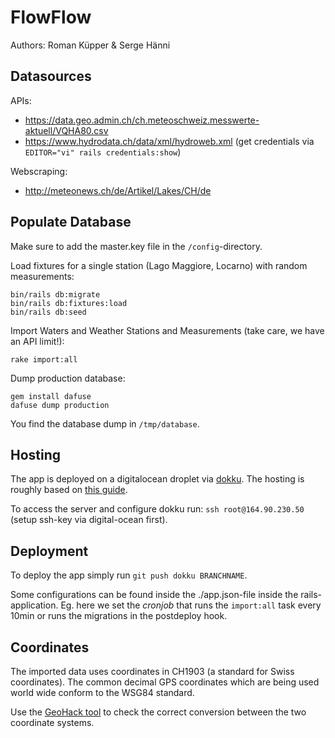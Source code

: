 # FlowFlow
Authors: Roman Küpper & Serge Hänni

## Datasources
APIs:
* https://data.geo.admin.ch/ch.meteoschweiz.messwerte-aktuell/VQHA80.csv
* https://www.hydrodata.ch/data/xml/hydroweb.xml (get credentials via `EDITOR="vi" rails credentials:show`)

Webscraping:
* http://meteonews.ch/de/Artikel/Lakes/CH/de

## Populate Database

Make sure to add the master.key file in the `/config`-directory.

Load fixtures for a single station (Lago Maggiore, Locarno) with random measurements:

```
bin/rails db:migrate
bin/rails db:fixtures:load
bin/rails db:seed
```

Import Waters and Weather Stations and Measurements (take care, we have an API limit!):

`rake import:all`

Dump production database:

```
gem install dafuse
dafuse dump production
```

You find the database dump in `/tmp/database`.

## Hosting

The app is deployed on a digitalocean droplet via [dokku](https://dokku.com/). The 
hosting is roughly based on [this guide](https://github.com/Bergrebell/dokku-rails6).

To access the server and configure dokku run: `ssh root@164.90.230.50` (setup ssh-key 
via digital-ocean first). 

## Deployment

To deploy the app simply run `git push dokku BRANCHNAME`. 

Some configurations can be found inside the ./app.json-file inside the rails-application.
Eg. here we set the *cronjob* that runs the `import:all` task every 10min or runs the
migrations in the postdeploy hook. 


## Coordinates

The imported data uses coordinates in CH1903 (a standard for Swiss coordinates). The common decimal GPS coordinates which are being used world wide conform to the WSG84 standard.

Use the [GeoHack tool](https://tools.wmflabs.org/geohack/geohack.php?pagename=Schweizer_Landeskoordinaten&language=de&params=46.951081_N_7.438637_E_dim:1_region:CH-BE_type:landmark&title=Fundamentalpunkt+der+Schweizer+Landeskoordinaten) to check the correct conversion between the two coordinate systems.

